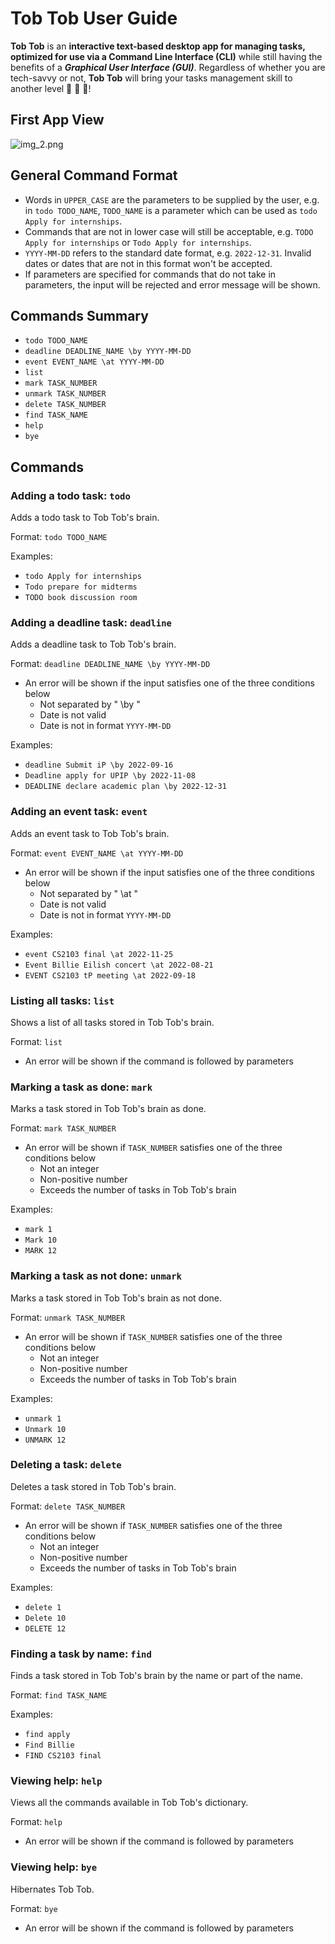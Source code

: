 # Tob Tob User Guide

**Tob Tob** is an **interactive text-based desktop app for managing tasks, 
optimized for use via a Command Line Interface (CLI)** while still having 
the benefits of a ***Graphical User Interface (GUI)***. Regardless of whether
you are tech-savvy or not, **Tob Tob** will bring your tasks management 
skill to another level 🚀 🚀 🚀!

## First App View

![img_2.png](first_app_view.png)

## General Command Format

- Words in `UPPER_CASE` are the parameters to be supplied by the user,
  e.g. in `todo TODO_NAME`, `TODO_NAME` is a parameter which can be used 
  as `todo Apply for internships`.
- Commands that are not in lower case will still be acceptable, e.g. 
  `TODO Apply for internships` or `Todo Apply for internships`.
- `YYYY-MM-DD` refers to the standard date format, e.g. `2022-12-31`.
  Invalid dates or dates that are not in this format won't be accepted.
- If parameters are specified for commands that do not take in parameters, 
  the input will be rejected and error message will be shown.
  
## Commands Summary

- `todo TODO_NAME`
- `deadline DEADLINE_NAME \by YYYY-MM-DD`
- `event EVENT_NAME \at YYYY-MM-DD`
- `list`
- `mark TASK_NUMBER`
- `unmark TASK_NUMBER`
- `delete TASK_NUMBER`
- `find TASK_NAME`
- `help`
- `bye`


## Commands

### Adding a todo task: `todo`

Adds a todo task to Tob Tob's brain.

Format: `todo TODO_NAME`

Examples:

- `todo Apply for internships`
- `Todo prepare for midterms`
- `TODO book discussion room`

### Adding a deadline task: `deadline`

Adds a deadline task to Tob Tob's brain.

Format: `deadline DEADLINE_NAME \by YYYY-MM-DD`

- An error will be shown if the input satisfies one of the three conditions below
  - Not separated by " \by "
  - Date is not valid
  - Date is not in format `YYYY-MM-DD`

Examples:

- `deadline Submit iP \by 2022-09-16`
- `Deadline apply for UPIP \by 2022-11-08`
- `DEADLINE declare academic plan \by 2022-12-31`

### Adding an event task: `event`

Adds an event task to Tob Tob's brain.

Format: `event EVENT_NAME \at YYYY-MM-DD`

- An error will be shown if the input satisfies one of the three conditions below
    - Not separated by " \at "
    - Date is not valid
    - Date is not in format `YYYY-MM-DD`

Examples:

- `event CS2103 final \at 2022-11-25`
- `Event Billie Eilish concert \at 2022-08-21`
- `EVENT CS2103 tP meeting \at 2022-09-18`

### Listing all tasks: `list`

Shows a list of all tasks stored in Tob Tob's brain.

Format: `list`

- An error will be shown if the command is followed by parameters

### Marking a task as done: `mark`

Marks a task stored in Tob Tob's brain as done.

Format: `mark TASK_NUMBER`

- An error will be shown if `TASK_NUMBER` satisfies one of the three conditions below
  - Not an integer
  - Non-positive number
  - Exceeds the number of tasks in Tob Tob's brain

Examples:
- `mark 1`
- `Mark 10`
- `MARK 12`

### Marking a task as not done: `unmark`

Marks a task stored in Tob Tob's brain as not done.

Format: `unmark TASK_NUMBER`

- An error will be shown if `TASK_NUMBER` satisfies one of the three conditions below
    - Not an integer
    - Non-positive number
    - Exceeds the number of tasks in Tob Tob's brain

Examples:
- `unmark 1`
- `Unmark 10`
- `UNMARK 12`

### Deleting a task: `delete`

Deletes a task stored in Tob Tob's brain.

Format: `delete TASK_NUMBER`

- An error will be shown if `TASK_NUMBER` satisfies one of the three conditions below
    - Not an integer
    - Non-positive number
    - Exceeds the number of tasks in Tob Tob's brain

Examples:
- `delete 1`
- `Delete 10`
- `DELETE 12`

### Finding a task by name: `find`

Finds a task stored in Tob Tob's brain by the name or part of the name.

Format: `find TASK_NAME`

Examples:
- `find apply`
- `Find Billie`
- `FIND CS2103 final`

### Viewing help: `help`

Views all the commands available in Tob Tob's dictionary.

Format: `help`

- An error will be shown if the command is followed by parameters

### Viewing help: `bye`

Hibernates Tob Tob.

Format: `bye`

- An error will be shown if the command is followed by parameters
